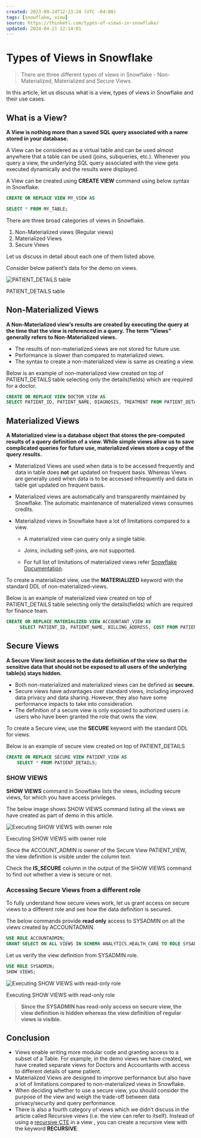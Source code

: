 ```yaml
---
created: 2023-09-24T12:23:24 (UTC -04:00)
tags: [snowflake, view]
source: https://thinketl.com/types-of-views-in-snowflake/
updated: 2024-04-21 12:14:01
---
```


# Types of Views in Snowflake


> There are three different types of views in Snowflake - Non-Materialized, Materialized and Secure Views.


In this article, let us discuss what is a view, types of views in Snowflake and their use cases.

## **What is a View?**

**A View is nothing more than a saved SQL query associated with a name stored in your database.**

A View can be considered as a virtual table and can be used almost anywhere that a table can be used (joins, subqueries, etc.). Whenever you query a view, the underlying SQL query associated with the view gets executed dynamically and the results were displayed.

A View can be created using **CREATE VIEW** command using below syntax in Snowflake.

```sql
CREATE OR REPLACE VIEW MY_VIEW AS

SELECT * FROM MY_TABLE;
```

There are three broad categories of views in Snowflake.

1.  Non-Materialized views (Regular views)
2.  Materialized Views
3.  Secure Views

Let us discuss in detail about each one of them listed above.

Consider below patient’s data for the demo on views.

![PATIENT_DETAILS table](https://thinketl.com/wp-content/uploads/2022/05/77-1-Patient_details-1024x225.png)

PATIENT_DETAILS table

## **Non-Materialized Views**

**A Non-Materialized view’s results are created by executing the query at the time that the view is referenced in a query. The term “Views” generally refers to Non-Materialized views.**

-   The results of non-materialized views are not stored for future use.
-   Performance is slower than compared to materialized views.
-   The syntax to create a non-materialized view is same as creating a view.

Below is an example of non-materialized view created on top of PATIENT_DETAILS table selecting only the details(fields) which are required for a doctor.

```sql
CREATE OR REPLACE VIEW DOCTOR_VIEW AS
SELECT PATIENT_ID, PATIENT_NAME, DIAGNOSIS, TREATMENT FROM PATIENT_DETAILS;
```

## **Materialized Views**

**A Materialized view is a database object that stores the pre-computed results of a query definition of a view. While simple views allow us to save complicated queries for future use, materialized views store a copy of the query results.**

-   Materialized Views are used when data is to be accessed frequently and data in table does **not** get updated on frequent basis. Whereas Views are generally used when data is to be accessed infrequently and data in table get updated on frequent basis.
-   Materialized views are automatically and transparently maintained by Snowflake. The automatic maintenance of materialized views consumes credits.
-   Materialized views in Snowflake have a lot of limitations compared to a view.

    -   A materialized view can query only a single table.

    -   Joins, including self-joins, are not supported.
    -   For full list of limitations of materialized views refer [Snowflake Documentation](https://docs.snowflake.com/en/user-guide/views-materialized.html#limitations-on-creating-materialized-views).

To create a materialized view, use the **MATERIALIZED** keyword with the standard DDL of non-materialized-views.

Below is an example of materialized view created on top of PATIENT_DETAILS table selecting only the details(fields) which are required for finance team.

```sql
CREATE OR REPLACE MATERIALIZED VIEW ACCOUNTANT_VIEW AS
     SELECT PATIENT_ID, PATIENT_NAME, BILLING_ADDRESS, COST FROM PATIENT_DETAILS;
```

## **Secure Views**

**A Secure View limit access to the data definition of the view so that the sensitive data that should not be exposed to all users of the underlying table(s) stays hidden.**

-   Both non-materialized and materialized views can be defined as **secure.**
-   Secure views have advantages over standard views, including improved data privacy and data sharing. However, they also have some performance impacts to take into consideration.
-   The definition of a secure view is only exposed to authorized users i.e. users who have been granted the role that owns the view.

To create a Secure view, use the **SECURE** keyword with the standard DDL for views.

Below is an example of secure view created on top of PATIENT_DETAILS

```sql
CREATE OR REPLACE SECURE VIEW PATIENT_VIEW AS
    SELECT * FROM PATIENT_DETAILS;
```

### **SHOW VIEWS**

**SHOW VIEWS** command in Snowflake lists the views, including secure views, for which you have access privileges.

The below image shows SHOW VIEWS command listing all the views we have created as part of demo in this article.

![Executing SHOW VIEWS with owner role](https://thinketl.com/wp-content/uploads/2022/05/77-2-SHOW-VIEWS-edited-1024x269.png)

Executing SHOW VIEWS with owner role

Since the ACCOUNT_ADMIN is owner of the Secure View PATIENT_VIEW, the view definition is visible under the column text.

Check the **IS_SECURE** column in the output of the SHOW VIEWS command to find out whether a view is secure or not.

### **Accessing Secure Views from a different role**

To fully understand how secure views work, let us grant access on secure views to a different role and see how the data definition is secured.

The below commands provide **read only** access to SYSADMIN on all the views created by ACCOUNTADMIN.

```sql
USE ROLE ACCOUNTADMIN;
GRANT SELECT ON ALL VIEWS IN SCHEMA ANALYTICS.HEALTH_CARE TO ROLE SYSADMIN;
```

Let us verify the view definition from SYSADMIN role.

```sql
USE ROLE SYSADMIN;
SHOW VIEWS;
```

![Executing SHOW VIEWS with read-only role](https://thinketl.com/wp-content/uploads/2022/05/77-3-SHOW-VIEWS-SYSADMIN-edited-1024x240.png)

Executing SHOW VIEWS with read-only role

> **Since the SYSADMIN has read-only access on secure view, the view definition is hidden whereas the view definition of regular views is visible.**

## **Conclusion**

-   Views enable writing more modular code and granting access to a subset of a Table. For example, in the demo views we have created, we have created separate views for Doctors and Accountants with access to different details of same patient.
-   Materialized Views are designed to improve performance but also have a lot of limitations compared to non-materialized views in Snowflake.
-   When deciding whether to use a secure view, you should consider the purpose of the view and weigh the trade-off between data privacy/security and query performance.
-   There is also a fourth category of views which we didn’t discuss in the article called Recursive views (i.e. the view can refer to itself). Instead of using a [recursive CTE](https://docs.snowflake.com/en/user-guide/queries-cte.html#recursive-ctes-and-hierarchical-data) in a view , you can create a recursive view with the keyword **RECURSIVE**.
